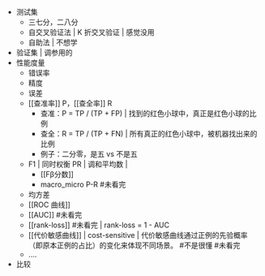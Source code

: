 
+ 测试集
	+ 三七分，二八分
	+ 自交叉验证法 | K 折交叉验证 | 感觉没用
	+ 自助法 | 不想学
+ 验证集 | 调参用的
+ 性能度量
	+ 错误率
	+ 精度
	+ 误差
	+ [[查准率]] P，[[查全率]] R
		+ 查准：P = TP / (TP + FP)  | 找到的红色小球中，真正是红色小球的比例
		+ 查全：R = TP / (TP + FN) | 所有真正的红色小球中，被机器找出来的比例
		+ 例子：二分零，是五 vs 不是五
	+ F1 | 同时权衡 PR | 调和平均数 | 
		+ [[Fβ分数]]
		+ macro_micro P-R #未看完  
	+ 均方差
	+ [[ROC 曲线]]
	+ [[AUC]] #未看完 
	+ [[rank-loss]] #未看完  | rank-loss = 1 - AUC
	+ [[代价敏感曲线]] | cost-sensitive | 代价敏感曲线通过正例的先验概率（即原本正例的占比）的变化来体现不同场景。 #不是很懂 #未看完 
	+ ....
+ 比较
